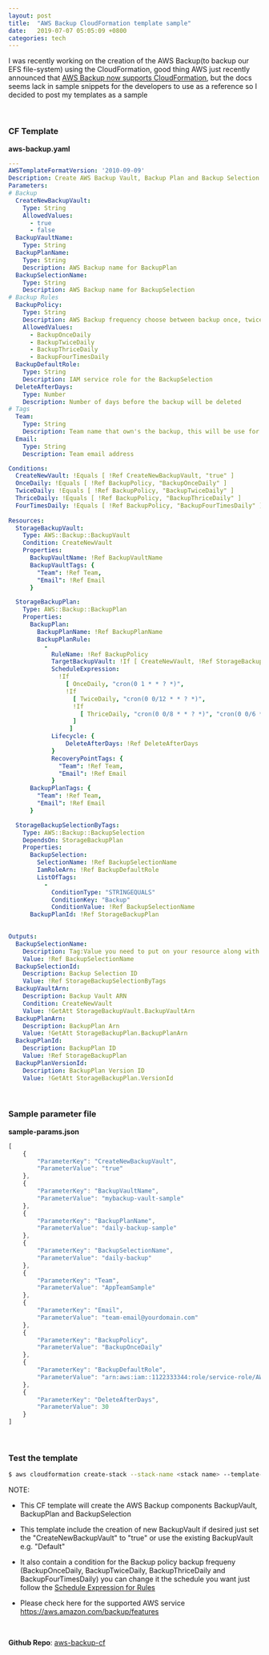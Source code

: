 ```yaml
---
layout: post
title:  "AWS Backup CloudFormation template sample"
date:   2019-07-07 05:05:09 +0800
categories: tech
---
```



I was recently working on the creation of the AWS Backup(to backup our EFS file-system) using the CloudFormation, good thing AWS just recently announced that [AWS Backup now supports CloudFormation](https://aws.amazon.com/about-aws/whats-new/2019/05/aws-backup-now-supports-aws-cloudformation/), but the docs seems lack in sample snippets for the developers to use as a reference so I decided to post my templates as a sample 



&nbsp;

### CF Template

**aws-backup.yaml**

```yaml
---
AWSTemplateFormatVersion: '2010-09-09'
Description: Create AWS Backup Vault, Backup Plan and Backup Selection
Parameters:
# Backup
  CreateNewBackupVault:
    Type: String
    AllowedValues:
      - true
      - false
  BackupVaultName:
    Type: String
  BackupPlanName:
    Type: String
    Description: AWS Backup name for BackupPlan
  BackupSelectionName:
    Type: String
    Description: AWS Backup name for BackupSelection
# Backup Rules
  BackupPolicy:
    Type: String
    Description: AWS Backup frequency choose between backup once, twice, thrice or four times a day
    AllowedValues:
      - BackupOnceDaily
      - BackupTwiceDaily 
      - BackupThriceDaily
      - BackupFourTimesDaily
  BackupDefaultRole:
    Type: String
    Description: IAM service role for the BackupSelection
  DeleteAfterDays:
    Type: Number
    Description: Number of days before the backup will be deleted
# Tags
  Team:
    Type: String
    Description: Team name that own's the backup, this will be use for tag 
  Email:
    Type: String
    Description: Team email address

Conditions:
  CreateNewVault: !Equals [ !Ref CreateNewBackupVault, "true" ]
  OnceDaily: !Equals [ !Ref BackupPolicy, "BackupOnceDaily" ]
  TwiceDaily: !Equals [ !Ref BackupPolicy, "BackupTwiceDaily" ]
  ThriceDaily: !Equals [ !Ref BackupPolicy, "BackupThriceDaily" ]
  FourTimesDaily: !Equals [ !Ref BackupPolicy, "BackupFourTimesDaily" ]
  
Resources:
  StorageBackupVault:
    Type: AWS::Backup::BackupVault
    Condition: CreateNewVault
    Properties:
      BackupVaultName: !Ref BackupVaultName
      BackupVaultTags: {
        "Team": !Ref Team,
        "Email": !Ref Email
      }

  StorageBackupPlan:
    Type: AWS::Backup::BackupPlan
    Properties:
      BackupPlan: 
        BackupPlanName: !Ref BackupPlanName
        BackupPlanRule:
          - 
            RuleName: !Ref BackupPolicy
            TargetBackupVault: !If [ CreateNewVault, !Ref StorageBackupVault, !Ref BackupVaultName ]
            ScheduleExpression: 
              !If
                [ OnceDaily, "cron(0 1 * * ? *)",
                !If
                  [ TwiceDaily, "cron(0 0/12 * * ? *)",
                  !If 
                    [ ThriceDaily, "cron(0 0/8 * * ? *)", "cron(0 0/6 * * ? *)" ]
                  ]
                 ]
            Lifecycle: {
                DeleteAfterDays: !Ref DeleteAfterDays
            }
            RecoveryPointTags: {
              "Team": !Ref Team,
              "Email": !Ref Email
            }
      BackupPlanTags: {
        "Team": !Ref Team,
        "Email": !Ref Email
      }

  StorageBackupSelectionByTags:
    Type: AWS::Backup::BackupSelection
    DependsOn: StorageBackupPlan
    Properties:
      BackupSelection: 
        SelectionName: !Ref BackupSelectionName
        IamRoleArn: !Ref BackupDefaultRole
        ListOfTags:
          - 
            ConditionType: "STRINGEQUALS"
            ConditionKey: "Backup"
            ConditionValue: !Ref BackupSelectionName
      BackupPlanId: !Ref StorageBackupPlan
 

Outputs:
  BackupSelectionName:
    Description: Tag:Value you need to put on your resource along with the Tag:Key Backup
    Value: !Ref BackupSelectionName
  BackupSelectionId:
    Description: Backup Selection ID
    Value: !Ref StorageBackupSelectionByTags
  BackupVaultArn:
    Description: Backup Vault ARN
    Condition: CreateNewVault
    Value: !GetAtt StorageBackupVault.BackupVaultArn
  BackupPlanArn:
    Description: BackupPlan Arn
    Value: !GetAtt StorageBackupPlan.BackupPlanArn
  BackupPlanId:
    Description: BackupPlan ID
    Value: !Ref StorageBackupPlan
  BackupPlanVersionId:
    Description: BackupPlan Version ID
    Value: !GetAtt StorageBackupPlan.VersionId
```

&nbsp;


### Sample parameter file

**sample-params.json**

```javascript
[
    {
        "ParameterKey": "CreateNewBackupVault",
        "ParameterValue": "true"
    },
    {
        "ParameterKey": "BackupVaultName",
        "ParameterValue": "mybackup-vault-sample"
    },
    {
        "ParameterKey": "BackupPlanName",
        "ParameterValue": "daily-backup-sample"
    },
    {
        "ParameterKey": "BackupSelectionName",
        "ParameterValue": "daily-backup"
    },
    {
        "ParameterKey": "Team",
        "ParameterValue": "AppTeamSample"
    },
    {
        "ParameterKey": "Email",
        "ParameterValue": "team-email@yourdomain.com"
    },
    {
        "ParameterKey": "BackupPolicy",
        "ParameterValue": "BackupOnceDaily"
    },
    {
        "ParameterKey": "BackupDefaultRole",
        "ParameterValue": "arn:aws:iam::1122333344:role/service-role/AWSBackupDefaultServiceRole"
    },
    {
        "ParameterKey": "DeleteAfterDays",
        "ParameterValue": 30
    }
]
```

&nbsp;

### Test the template

```bash
$ aws cloudformation create-stack --stack-name <stack name> --template-body file://aws-backup.yaml --parameters=file://sample-params.json 
```

NOTE:
* This CF template will create the AWS Backup components BackupVault, BackupPlan and BackupSelection 

* This template include the creation of new BackupVault if desired just set the "CreateNewBackupVault" to "true" or use the existing BackupVault e.g. "Default"

* It also contain a condition for the Backup policy backup frequeny (BackupOnceDaily, BackupTwiceDaily, BackupThriceDaily and BackupFourTimesDaily) you can change it the schedule you want just follow the [Schedule Expression for Rules](https://docs.aws.amazon.com/AmazonCloudWatch/latest/events/ScheduledEvents.html)

*  Please check here for the supported AWS service https://aws.amazon.com/backup/features


&nbsp;

**Github Repo**: [aws-backup-cf](https://github.com/chojayr/aws-backup-cf)
